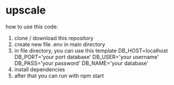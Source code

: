 # upscale
how to use this code:

1. clone / download this repository
2. create new file .env in main directory
3. in file directory, you can use this template
      DB_HOST=localhost
      DB_PORT='your port database'
      DB_USER='your username'
      DB_PASS='your password'
      DB_NAME='your database'
5. install dependencies
6. after that you can run with npm start 
